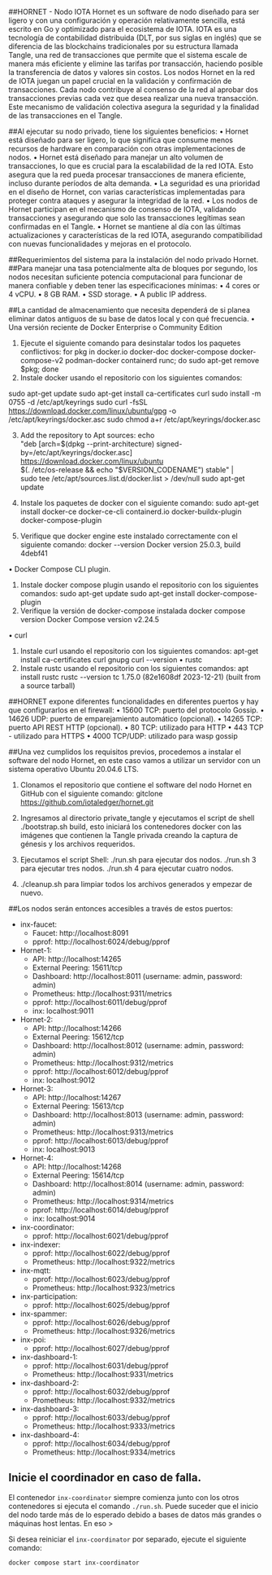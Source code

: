 ##HORNET - Nodo IOTA
Hornet es un software de nodo diseñado para ser ligero y con una configuración y operación relativamente sencilla, está escrito en Go y optimizado para el ecosistema de IOTA. IOTA es una tecnología de contabilidad distribuida (DLT, por sus siglas en inglés) que se diferencia de las blockchains tradicionales por su estructura llamada Tangle, una red de transacciones que permite que el sistema escale de manera más eficiente y elimine las tarifas por transacción, haciendo posible la transferencia de datos y valores sin costos.
Los nodos Hornet en la red de IOTA juegan un papel crucial en la validación y confirmación de transacciones. Cada nodo contribuye al consenso de la red al aprobar dos transacciones previas cada vez que desea realizar una nueva transacción. Este mecanismo de validación colectiva asegura la seguridad y la finalidad de las transacciones en el Tangle.

##Al ejecutar su nodo privado, tiene los siguientes beneficios:
•	Hornet está diseñado para ser ligero, lo que significa que consume menos recursos de hardware en comparación con otras implementaciones de nodos. 
•	Hornet está diseñado para manejar un alto volumen de transacciones, lo que es crucial para la escalabilidad de la red IOTA. Esto asegura que la red pueda procesar transacciones de manera eficiente, incluso durante períodos de alta demanda.
•	La seguridad es una prioridad en el diseño de Hornet, con varias características implementadas para proteger contra ataques y asegurar la integridad de la red.
•	Los nodos de Hornet participan en el mecanismo de consenso de IOTA, validando transacciones y asegurando que solo las transacciones legítimas sean confirmadas en el Tangle.
•	Hornet se mantiene al día con las últimas actualizaciones y características de la red IOTA, asegurando compatibilidad con nuevas funcionalidades y mejoras en el protocolo.


##Requerimientos del sistema para la instalación del nodo privado Hornet.
##Para manejar una tasa potencialmente alta de bloques por segundo, los nodos necesitan suficiente potencia computacional para funcionar de manera confiable y deben tener las especificaciones mínimas:
•	4 cores or 4 vCPU.
•	8 GB RAM.
•	SSD storage.
•	A public IP address.

##La cantidad de almacenamiento que necesita dependerá de si planea eliminar datos antiguos de su base de datos local y con qué frecuencia.
•	Una versión reciente de Docker Enterprise o Community Edition
1. Ejecute el siguiente comando para desinstalar todos los paquetes conflictivos:
for pkg in docker.io docker-doc docker-compose docker-compose-v2 podman-docker containerd runc; do sudo apt-get remove $pkg; done
2. Instale docker usando el repositorio con los siguientes comandos:

sudo apt-get update
sudo apt-get install ca-certificates curl
sudo install -m 0755 -d /etc/apt/keyrings
sudo curl -fsSL https://download.docker.com/linux/ubuntu/gpg -o /etc/apt/keyrings/docker.asc
sudo chmod a+r /etc/apt/keyrings/docker.asc

3. Add the repository to Apt sources:
echo \
  "deb [arch=$(dpkg --print-architecture) signed-by=/etc/apt/keyrings/docker.asc] https://download.docker.com/linux/ubuntu \
  $(. /etc/os-release && echo "$VERSION_CODENAME") stable" | \
  sudo tee /etc/apt/sources.list.d/docker.list > /dev/null
sudo apt-get update

4. Instale los paquetes de docker con el siguiente comando:
sudo apt-get install docker-ce docker-ce-cli containerd.io docker-buildx-plugin docker-compose-plugin

5. Verifique que docker engine este instalado correctamente con el siguiente comando:
docker --version
Docker version 25.0.3, build 4debf41

•	Docker Compose CLI plugin.
1. Instale docker compose plugin usando el repositorio con los siguientes comandos:
sudo apt-get update
sudo apt-get install docker-compose-plugin
2. Verifique la versión de docker-compose instalada
docker compose version
Docker Compose version v2.24.5
 
•	curl
1. Instale curl usando el repositorio con los siguientes comandos:
apt-get install ca-certificates curl gnupg
curl --version
•       rustc
1. Instale rustc usando el repositorio con los siguientes comandos:
apt  install rustc
rustc --version tc 1.75.0 (82e1608df 2023-12-21) (built from a source tarball)

##HORNET expone diferentes funcionalidades en diferentes puertos y hay que configurarlos en el firewall:
•	15600 TCP: puerto del protocolo Gossip.
•	14626 UDP: puerto de emparejamiento automático (opcional).
•	14265 TCP: puerto API REST HTTP (opcional).
•	80 TCP: utilizado para HTTP
•	443 TCP - utilizado para HTTPS
•	4000 TCP/UDP: utilizado para wasp gossip

##Una vez cumplidos los requisitos previos, procedemos a instalar el software del nodo Hornet, en este caso vamos a utilizar un servidor con un sistema operativo Ubuntu 20.04.6 LTS.
1.	Clonamos el repositorio que contiene el software del nodo Hornet en GitHub con el siguiente comando:
gitclone https://github.com/iotaledger/hornet.git
2.	Ingresamos al directorio private_tangle y ejecutamos el script de shell ./bootstrap.sh build, esto iniciará los contenedores docker con las imágenes que contienen la Tangle privada creando la captura de génesis y los archivos requeridos.
3.	Ejecutamos el script Shell:
./run.sh para ejecutar dos nodos.
./run.sh 3 para ejecutar tres nodos.
./run.sh 4 para ejecutar cuatro nodos.

4. ./cleanup.sh para limpiar todos los archivos generados y empezar de nuevo.

##Los nodos serán entonces accesibles a través de estos puertos:

- inx-faucet:
    - Faucet: http://localhost:8091
    - pprof: http://localhost:6024/debug/pprof
- Hornet-1:
    - API: http://localhost:14265
    - External Peering: 15611/tcp
    - Dashboard: http://localhost:8011 (username: admin, password: admin)
    - Prometheus: http://localhost:9311/metrics
    - pprof: http://localhost:6011/debug/pprof
    - inx: localhost:9011
- Hornet-2:
    - API: http://localhost:14266
    - External Peering: 15612/tcp
    - Dashboard: http://localhost:8012 (username: admin, password: admin)
    - Prometheus: http://localhost:9312/metrics
    - pprof: http://localhost:6012/debug/pprof
    - inx: localhost:9012
- Hornet-3:
    - API: http://localhost:14267
    - External Peering: 15613/tcp
    - Dashboard: http://localhost:8013 (username: admin, password: admin)
    - Prometheus: http://localhost:9313/metrics
    - pprof: http://localhost:6013/debug/pprof
    - inx: localhost:9013
- Hornet-4:
    - API: http://localhost:14268
    - External Peering: 15614/tcp
    - Dashboard: http://localhost:8014 (username: admin, password: admin)
    - Prometheus: http://localhost:9314/metrics
    - pprof: http://localhost:6014/debug/pprof
    - inx: localhost:9014
- inx-coordinator:
    - pprof: http://localhost:6021/debug/pprof
- inx-indexer:
    - pprof: http://localhost:6022/debug/pprof
    - Prometheus: http://localhost:9322/metrics
- inx-mqtt:
    - pprof: http://localhost:6023/debug/pprof
    - Prometheus: http://localhost:9323/metrics
- inx-participation:
    - pprof: http://localhost:6025/debug/pprof
- inx-spammer:
    - pprof: http://localhost:6026/debug/pprof
    - Prometheus: http://localhost:9326/metrics
- inx-poi:
    - pprof: http://localhost:6027/debug/pprof
- inx-dashboard-1:
    - pprof: http://localhost:6031/debug/pprof
    - Prometheus: http://localhost:9331/metrics
- inx-dashboard-2:
    - pprof: http://localhost:6032/debug/pprof
    - Prometheus: http://localhost:9332/metrics
- inx-dashboard-3:
    - pprof: http://localhost:6033/debug/pprof
    - Prometheus: http://localhost:9333/metrics
- inx-dashboard-4:
    - pprof: http://localhost:6034/debug/pprof
    - Prometheus: http://localhost:9334/metrics

## Inicie el coordinador en caso de falla.
El contenedor `inx-coordinator` siempre comienza junto con los otros contenedores si ejecuta el comando `./run.sh`.
Puede suceder que el inicio del nodo tarde más de lo esperado debido a bases de datos más grandes o máquinas host lentas. En eso >

Si desea reiniciar el `inx-coordinator` por separado, ejecute el siguiente comando:
```sh
docker compose start inx-coordinator
```
